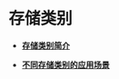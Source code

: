 # 存储类别<a name="obs_03_0011"></a>

-   **[存储类别简介](存储类别简介.md)**  

-   **[不同存储类别的应用场景](不同存储类别的应用场景.md)**  


